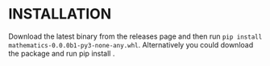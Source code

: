 # INSTALLATION
Download the latest binary from the releases page and then run `pip install mathematics-0.0.0b1-py3-none-any.whl`.
Alternatively you could download the package and run pip install .

